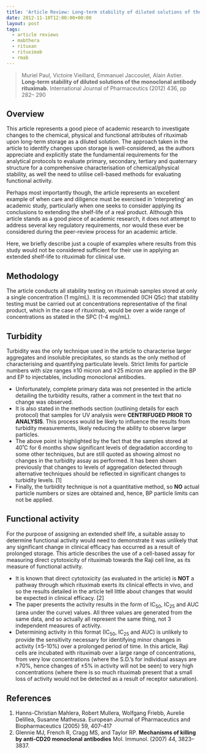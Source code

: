```yaml
---
title: 'Article Review: Long-term stability of diluted solutions of the monoclonal antibody rituximab'
date: 2012-11-10T12:00:00+00:00
layout: post
tags:
  - article reviews
  - mabthera
  - rituxan
  - rituximab
  - rmab
---
```


> Muriel Paul, Victoire Vieillard, Emmanuel Jaccoulet, Alain Astier. **Long-term stability of diluted solutions of the monoclonal antibody rituximab.** International Journal of Pharmaceutics (2012) 436, pp 282– 290

## Overview

This article represents a good piece of academic research to investigate changes to the chemical, physical and functional attributes of rituximab upon long-term storage as a diluted solution. The approach taken in the article to identify changes upon storage is well-considered, as the authors appreciate and explicitly state the fundamental requirements for the analytical protocols to evaluate primary, secondary, tertiary and quaternary structure for a comprehensive characterisation of chemical/physical stability, as well the need to utilise cell-based methods for evaluating functional activity.

Perhaps most importantly though, the article represents an excellent example of when care and diligence must be exercised in ‘interpreting’ an academic study, particularly when one seeks to consider applying its conclusions to extending the shelf-life of a real product. Although this article stands as a good piece of academic research, it does not attempt to address several key regulatory requirements, nor would these ever be considered during the peer-review process for an academic article.

Here, we briefly describe just a couple of examples where results from this study would not be considered sufficient for their use in applying an extended shelf-life to rituximab for clinical use.

## Methodology

The article conducts all stability testing on rituximab samples stored at only a single concentration (1 mg/mL). It is recommended (ICH Q5c) that stability testing must be carried out at concentrations representative of the final product, which in the case of rituximab, would be over a wide range of concentrations as stated in the SPC (1-4 mg/mL).

## Turbidity

Turbidity was the only technique used in the article to characterise larger aggregates and insoluble precipitates, so stands as the only method of characterising and quantifying particulate levels. Strict limits for particle numbers with size ranges ≥10 micron and ≥25 micron are applied in the BP and EP to injectables, including monoclonal antibodies.

- Unfortunately, complete primary data was not presented in the article detailing the turbidity results, rather a comment in the text that no change was observed.
- It is also stated in the methods section (outlining details for each protocol) that samples for UV analysis were **CENTRIFUGED PRIOR TO ANALYSIS**. This process would be likely to influence the results from turbidity measurements, likely reducing the ability to observe larger particles.
- The above point is highlighted by the fact that the samples stored at 40˚C for 6 months show significant levels of degradation according to some other techniques, but are still quoted as showing almost no changes in the turbidity assay as performed. It has been shown previously that changes to levels of aggregation detected through alternative techniques should be reflected in significant changes to turbidity levels. [1]
- Finally, the turbidity technique is not a quantitative method, so **NO** actual particle numbers or sizes are obtained and, hence, BP particle limits can not be applied.

## Functional activity

For the purpose of assigning an extended shelf life, a suitable assay to determine functional activity would need to demonstrate it was unlikely that any significant change in clinical efficacy has occurred as a result of prolonged storage. This article describes the use of a cell-based assay for measuring direct cytotoxicity of rituximab towards the Raji cell line, as its measure of functional activity.

- It is known that direct cytotoxicity (as evaluated in the article) is **NOT** a pathway through which rituximab exerts its clinical effects in vivo, and so the results detailed in the article tell little about changes that would be expected in clinical efficacy. [2]
- The paper presents the activity results in the form of IC<sub>50</sub>, IC<sub>25</sub> and AUC (area under the curve) values. All three values are generated from the same data, and so actually all represent the same thing, not 3 independent measures of activity.
- Determining activity in this format (IC<sub>50</sub>, IC<sub>25</sub> and AUC) is unlikely to provide the sensitivity necessary for identifying minor changes in activity (±5-10%) over a prolonged period of time. In this article, Raji cells are incubated with rituximab over a large range of concentrations, from very low concentrations (where the S.D.’s for individual assays are ±70%, hence changes of ±5% in activity will not be seen) to very high concentrations (where there is so much rituximab present that a small loss of activity would not be detected as a result of receptor saturation).

## References

1. Hanns-Christian Mahlera, Robert Mullera, Wolfgang Friebb, Aurelie Delillea, Susanne Matheusa. European Journal of Pharmaceutics and Biopharmaceutics (2005) 59, 407–417
1. Glennie MJ, French R, Cragg MS, and Taylor RP. **Mechanisms of killing by anti-CD20 monoclonal antibodies** Mol. Immunol. (2007) 44, 3823–3837.